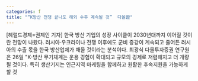 ```yaml
---
categories: f
title: "“K방산 전쟁 끝나도 해외 수주 계속될 것”  다올證"
---
```

[헤럴드경제=권제인 기자] 한국 방산 기업의 성장 사이클이 2030년대까지 이어질 것이란 전망이 나왔다. 러시아&middot;우크라이나 전쟁 이후에도 군비 증강이 계속되고 줄어든 러시아의 수출 몫을 한국 방산업체가 채울 것이라는 분석이다. 최광식 다올투자증권 연구원은 26일 "K-방산 무기체계는 운용 경험이 확대되고 규모의 경제로 저렴해지고 더 개량될 것이다. 특히 생산기지는 인근지역 마케팅을 함께하고 원활한 후속지원을 가능하게 할 것